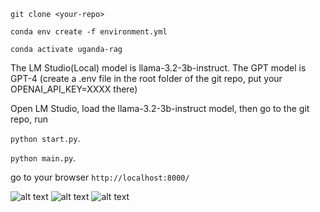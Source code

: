 ```git clone <your-repo>```

```conda env create -f environment.yml```

```conda activate uganda-rag```

The LM Studio(Local) model is llama-3.2-3b-instruct.
The GPT model is GPT-4 (create a .env file in the root folder of the git repo, put your OPENAI_API_KEY=XXXX there)

Open LM Studio, load the llama-3.2-3b-instruct model, then go to the git repo, 
run

```python start.py```.

```python main.py```.

go to your browser ```http://localhost:8000/```

![alt text](results/localhost1.png)
![alt text](results/localhost2.png)
![alt text](results/localhost3.png)

